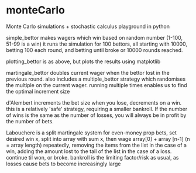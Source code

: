 # monteCarlo
Monte Carlo simulations + stochastic calculus playground in python

simple_bettor makes wagers which win based on random number (1-100, 51-99 is a win)
it runs the simulation for 100 bettors, all starting with 10000, betting 100 each round, and betting until broke or 10000 rounds reached.

plotting_bettor is as above, but plots the results using matplotlib

martingale_bettor doubles current wager when the bettor lost in the previous round. also includes a multiple_bettor strategy which randomises the multiple on the current wager. running multiple times enables us to find the optimal increment size

d'Alembert increments the bet size when you lose, decrements on a win. this is a relatively 'safe' strategy, requiring a smaller bankroll. If the number of wins is the same as the number of losses, you will always be in profit by the number of bets.

Labouchere is a split martingale system for even-money prop bets, set desired win x, split into array with sum x, then wage array[0] + array [n-1] (n = array length) repeatedly, removing the items from the list in the case of a win, adding the amount lost to the tail of the list in the case of a loss. continue til won, or broke. bankroll is the limiting factor/risk as usual, as losses cause bets to become increasingly large
